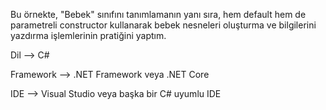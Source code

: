 Bu örnekte, "Bebek" sınıfını tanımlamanın yanı sıra, hem default hem de parametreli constructor kullanarak bebek nesneleri oluşturma ve bilgilerini yazdırma işlemlerinin pratiğini yaptım. 

Dil --> C#

Framework --> .NET Framework veya .NET Core

IDE --> Visual Studio veya başka bir C# uyumlu IDE
